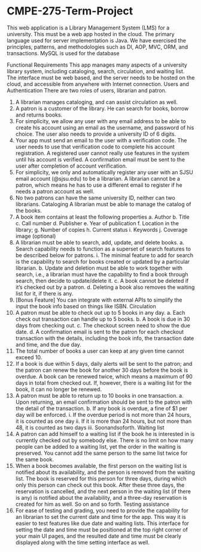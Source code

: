 # CMPE-275-Term-Project
This web application is a Library Management System (LMS) for a university. This must be a web app hosted in the cloud.
The primary language used for server implementation is Java. We have exercised the principles, patterns, and methodologies 
 such as DI, AOP, MVC, ORM, and transactions. MySQL is used for the database

Functional Requirements
This app manages many aspects of a university library system, including cataloging, search, circulation, and waiting list. The interface must be web based, and the server needs to be hosted on the cloud, and accessible from anywhere with Internet connection.
Users and Authentication
There are two roles of users, librarian and patron.
1. A librarian manages cataloging, and can assist circulation as well.
2. A patron is a customer of the library. He can search for books, borrow and returns
books.
3. For simplicity, we allow any user with any email address to be able to create his account
using an email as the username, and password of his choice. The user also needs to
provide a university ID of 6 digits.
4. Your app must send an email to the user with a verification code. The user needs to use
that verification code to complete his account registration. A registered user cannot really use features in the system until
his account is verified. A confirmation email must be sent to the user after completion of account verification.
 5. For simplicity, we only and automatically register any user with an SJSU email account (@sjsu.edu) to be a librarian.
 A librarian cannot be a patron, which means he has to use a different email to register if he needs a patron account as well.
6. No two patrons can have the same university ID, neither can two librarians.
Cataloging
A librarian must be able to manage the catalog of the books.
7. A book item contains at least the following properties
a. Author
b. Title
c. Call number
d. Publisher
e. Year of publication
f. Location in the library;
g. Number of copies
h. Current status
i. Keywords
j. Coverage image (optional)
8. A librarian must be able to search, add, update, and delete books.
a. Search capability needs to function as a superset of search features to be
described below for patrons.
i. The minimal feature to add for search is the capability to search for books
created or updated by a particular librarian.
b. Update and deletion must be able to work together with search, i.e., a librarian
must have the capability to find a book through search, then decide to
update/delete it.
c. A book cannot be deleted if it’s checked out by a patron.
d. Deleting a book also removes the waiting list for it, if there is any.
9. [Bonus Feature] You can integrate with external APIs to simplify the input the book info based on things like ISBN.
Circulation
10. A patron must be able to check out up to 5 books in any day.
a. Each check out transaction can handle up to 5 books.
b. A book is due in 30 days from checking out.
c. The checkout screen need to show the due date.
d. A confirmation email is sent to the patron for each checkout transaction with the details, including the book info, 
the transaction date and time, and the due day.
11. The total number of books a user can keep at any given time cannot exceed 10.
12. If a book is due within 5 days, daily alerts will be sent to the patron; and the patron can renew the book for another 
30 days before the book is overdue. A book can be renewed twice, which means a maximum of 90 days in total from checked out.
If, however, there
is a waiting list for the book, it can no longer be renewed.
13. A patron must be able to return up to 10 books in one transaction.
a. Upon returning, an email confirmation should be sent to the patron with the detail of the transaction.
b. If any book is overdue, a fine of $1 per day will be enforced.
i. If the overdue period is not more than 24 hours, it is counted as one day
ii. If it is more than 24 hours, but not more than 48, it is counted as two days
iii. Soonandsoforth.
Waiting list
14. A patron can add himself to a waiting list if the book he is interested in is currently checked out by somebody else. 
There is no limit on how many people can be added to a waiting list, yet the order in the waiting is preserved.
You cannot add the same person to the same list twice for the same book.
15. When a book becomes available, the first person on the waiting list is notified about its availability, and the person
is removed from the waiting list. The book is reserved for this person for three days, during which only this person can 
check out this book. After these three days, the reservation is cancelled, and the next person in the waiting list 
(if there is any) is notified about the availability, and a three-day reservation is created for him as well.
So on and so forth.
Testing assistance
16. For ease of testing and grading, you need to provide the capability for an librarian to set the current date and time 
for the app. This way it is easier to test features like due date and waiting lists. This interface for setting the date 
and time must be positioned at the top right corner of your main UI pages, and the resulted date and time must be clearly 
displayed along with the time setting interface as well.
